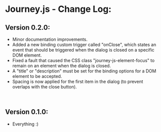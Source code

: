 # Journey.js - Change Log:

## Version 0.2.0:
- Minor documentation improvements.
- Added a new binding custom trigger called "onClose", which states an event that should be triggered when the dialog is closed on a specific DOM element.
- Fixed a fault that caused the CSS class "journey-js-element-focus" to remain on an element when the dialog is closed.
- A "title" or "description" must be set for the binding options for a DOM element to be accepted.
- Spacing is now applied for the first item in the dialog (to prevent overlaps with the close button).

<br>


## Version 0.1.0:
- Everything :)